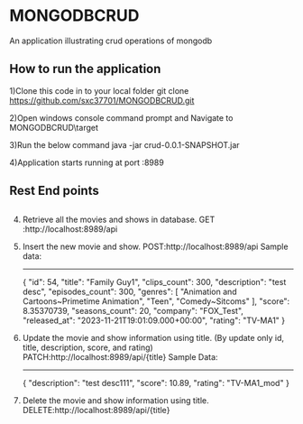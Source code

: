 # MONGODBCRUD

An application illustrating crud operations of mongodb

## How to run the application

1)Clone this code in to your local folder
git clone https://github.com/sxc37701/MONGODBCRUD.git

2)Open windows console command prompt and Navigate to MONGODBCRUD\target

3)Run the below command
java -jar crud-0.0.1-SNAPSHOT.jar

4)Application starts running at port :8989

## Rest End points

##

4. Retrieve all the movies and shows in database.
   GET :http://localhost:8989/api

1. Insert the new movie and show.
   POST:http://localhost:8989/api
   Sample data:

   ***

   {
   "id": 54,
   "title": "Family Guy1",
   "clips_count": 300,
   "description": "test desc",
   "episodes_count": 300,
   "genres": [
   "Animation and Cartoons~Primetime Animation",
   "Teen",
   "Comedy~Sitcoms"
   ],
   "score": 8.35370739,
   "seasons_count": 20,
   "company": "FOX_Test",
   "released_at": "2023-11-21T19:01:09.000+00:00",
   "rating": "TV-MA1"
   }

1. Update the movie and show information using title. (By update only id, title, description, score, and rating)
   PATCH:http://localhost:8989/api/{title}
   Sample Data:

   ***

   {
   "description": "test desc111",
   "score": 10.89,
   "rating": "TV-MA1_mod"
   }

1. Delete the movie and show information using title.
   DELETE:http://localhost:8989/api/{title}

